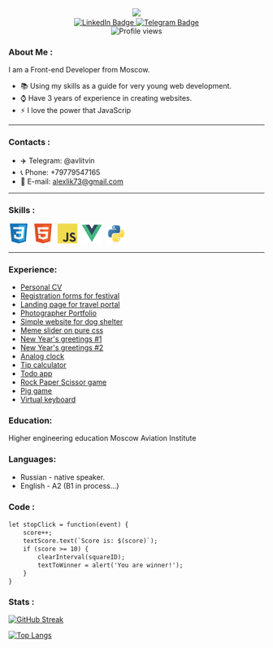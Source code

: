 <div id="header" align="center">
  <img src="https://media.giphy.com/media/suWeO5wu35nihC1FJ6/giphy.gif" width="300"/>
  <div id="badges">
    <a href="https://www.linkedin.com/in/litvin-alexandr/">
      <img src="https://img.shields.io/badge/LinkedIn-blue?style=for-the-badge&logo=linkedin&logoColor=white" alt="LinkedIn Badge"/>
    </a>
    <a href="https://t.me/avlitvin">
      <img src="https://img.shields.io/badge/Telegram-2CA5E0?style=for-the-badge&logo=telegram&logoColor=white" alt="Telegram Badge"/>
    </a>
  </div>
  <img src="https://komarev.com/ghpvc/?username=avlitvin73&style=flat-square&color=blue" alt="Profile views"/>
</div>


### About Me :

I am a Front-end Developer from Moscow.

- 📚 Using my skills as a guide for very young web development.
- ⌚ Have 3 years of experience in creating websites.
- ⚡ I love the power that JavaScrip

---

### Contacts :
* ✈️ Telegram: @avlitvin
* 📞 Phone: +79779547165
* 📧 E-mail: alexlik73@gmail.com

---

### Skills :
<div>
<img src="https://raw.githubusercontent.com/devicons/devicon/2ae2a900d2f041da66e950e4d48052658d850630/icons/css3/css3-original.svg"  title="CSS3" alt="CSS" width="40" height="40"/>&nbsp;
<img src="https://github.com/devicons/devicon/blob/master/icons/html5/html5-original.svg" title="HTML5" alt="HTML" width="40" height="40"/>&nbsp;
<img src="https://github.com/devicons/devicon/blob/master/icons/javascript/javascript-original.svg" title="JavaScript" alt="JavaScript" width="40" height="40"/>&nbsp;
<img src="https://github.com/devicons/devicon/blob/master/icons/vuejs/vuejs-original.svg" title="vuejs" alt="vuejs" width="40" height="40"/>&nbsp;
<img src="https://raw.githubusercontent.com/devicons/devicon/2ae2a900d2f041da66e950e4d48052658d850630/icons/python/python-original.svg" title="Python" alt="Python" width="40" height="40"/>&nbsp;

---
  
### Experience:
- [Personal CV](
https://cv-ref.pylearn-2017.repl.co/)
- [Registration forms for festival](https://chintaskfinalfix.pylearn-2017.repl.co/)
- [Landing page for travel portal](https://rolling-scopes-school.github.io/avlitvin73-JSFEPRESCHOOL2022Q2/travel/)
- [Photographer Portfolio](https://photo-portfolio.pylearn-2017.repl.co/)
- [Simple website for dog shelter](https://rolling-scopes-school.github.io/avlitvin73-JSFE2022Q1/shelter/)
- [Meme slider on pure css](https://avlitvin73.github.io/cssMemSlider/cssMemSlider/)
- [New Year's greetings #1](https://honeydewcybercommands.pylearn-2017.repl.co/)
- [New Year's greetings #2](https://standardshrillnumber.pylearn-2017.repl.co/)
- [Analog clock](https://analogclock.pylearn-2017.repl.co/)
- [Tip calculator](https://tipcalculatorjs.pylearn-2017.repl.co/)
- [Todo app](https://avlitvin73.github.io/clean-code-s1e1/)
- [Rock Paper Scissor game](https://rockpaperscissorjs.pylearn-2017.repl.co/)
- [Pig game](https://complicatedstandardbracket-2.pylearn-2017.repl.co/)
- [Virtual keyboard](https://rolling-scopes-school.github.io/avlitvin73-JSFE2022Q1/virtual-keyboard/)



### Education:
Higher engineering education 
Moscow Aviation Institute

### Languages:
* Russian - native speaker.
* English - A2 (B1 in process…)
  
### Code :

```
let stopClick = function(event) {
	score++;
	textScore.text(`Score is: $(score)`);
	if (score >= 10) {
		clearInterval(squareID);
		textToWinner = alert('You are winner!');
	}
}
```

### Stats :


        
[![GitHub Streak](http://github-readme-streak-stats.herokuapp.com?user=avlitvin73&theme=dark&background=000000)](https://git.io/streak-stats)



[![Top Langs](https://github-readme-stats.vercel.app/api/top-langs/?username=avlitvin73&layout=compact&theme=vision-friendly-dark)](https://github.com/anuraghazra/github-readme-stats)
</div>
